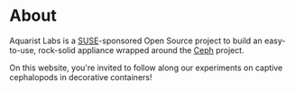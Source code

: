 # About

Aquarist Labs is a [SUSE](https://suse.com/)-sponsored Open Source
project to build an easy-to-use, rock-solid appliance wrapped around the
[Ceph](http://ceph.io) project.

On this website, you're invited to follow along our experiments on
captive cephalopods in decorative containers!



